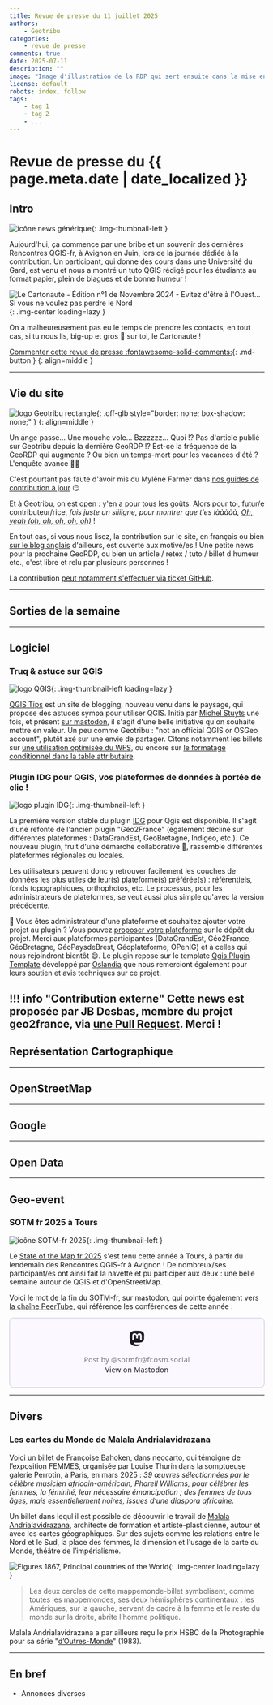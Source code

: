 ```yaml
---
title: Revue de presse du 11 juillet 2025
authors:
    - Geotribu
categories:
    - revue de presse
comments: true
date: 2025-07-11
description: ""
image: "Image d'illustration de la RDP qui sert ensuite dans la mise en avant : réseaux sociaux, flux RSS... 400x800 en PNG"
license: default
robots: index, follow
tags:
    - tag 1
    - tag 2
    - ...
---
```


# Revue de presse du {{ page.meta.date | date_localized }}

## Intro

![icône news générique](https://cdn.geotribu.fr/img/internal/icons-rdp-news/news.png){: .img-thumbnail-left }

Aujourd'hui, ça commence par une bribe et un souvenir des dernières Rencontres QGIS-fr, à Avignon en Juin, lors de la journée dédiée à la contribution. Un participant, qui donne des cours dans une Université du Gard, est venu et nous a montré un tuto QGIS rédigé pour les étudiants au format papier, plein de blagues et de bonne humeur !

![Le Cartonaute - Édition n°1 de Novembre 2024 - Evitez d'être à l'Ouest... Si vous ne voulez pas perdre le Nord](https://cdn.geotribu.fr/img/articles-blog-rdp/divers/le_cartonaute_papier.webp){: .img-center loading=lazy }

On a malheureusement pas eu le temps de prendre les contacts, en tout cas, si tu nous lis, big-up et gros :purple_heart: sur toi, le Cartonaute !

[Commenter cette revue de presse :fontawesome-solid-comments:](#__comments "Aller aux commentaires"){: .md-button }
{: align=middle }

----

## Vie du site

![logo Geotribu rectangle](https://cdn.geotribu.fr/img/internal/charte/geotribu_logo_rectangle_384x80.png){: .off-glb style="border: none; box-shadow: none;" }
{: align=middle }

Un ange passe... Une mouche vole... Bzzzzzz... Quoi !? Pas d'article publié sur Geotribu depuis la dernière GeoRDP !? Est-ce la fréquence de la GeoRDP qui augmente ? Ou bien un temps-mort pour les vacances d'été ? L'enquête avance :cop::microscope:

C'est pourtant pas faute d'avoir mis du Mylène Farmer dans [nos guides de contribution à jour](https://contribuer.geotribu.fr/guides/admonition/#gerer-les-encarts-multilignes-et-indentes-comme-un-pro) :smirk:

Et à Geotribu, on est open : y'en a pour tous les goûts. Alors pour toi, futur/e contributeur/rice, _fais juste un siiiigne, pour montrer que t'es lààààà, [Oh, yeah (oh, oh, oh, oh, oh)](https://www.youtube.com/watch?v=gtjgzZZZ3Vc)_ !

En tout cas, si vous nous lisez, la contribution sur le site, en français ou bien [sur le blog anglais](https://blog.geotribu.net/) d'ailleurs, est ouverte aux motivé/es ! Une petite news pour la prochaine GeoRDP, ou bien un article / retex / tuto / billet d'humeur etc., c'est libre et relu par plusieurs personnes !

La contribution [peut notamment s'effectuer via ticket GitHub](https://github.com/geotribu/website/issues/new/choose).

----

## Sorties de la semaine

----

## Logiciel

### Truq & astuce sur QGIS

![logo QGIS](https://cdn.geotribu.fr/img/logos-icones/logiciels_librairies/qgis.png "logo QGIS"){: .img-thumbnail-left loading=lazy }

[QGIS Tips](https://qgis.tips/) est un site de blogging, nouveau venu dans le paysage, qui propose des astuces sympa pour utiliser QGIS. Initia par [Michel Stuyts](https://www.michelstuyts.be/index) une fois, et présent [sur mastodon](https://mapstodon.space/@qgistips), il s'agit d'une belle initiative qu'on souhaite mettre en valeur. Un peu comme Geotribu : "not an official QGIS or OSGeo account", plutôt axé sur une envie de partager. Citons notamment les billets sur [une utilisation optimisée du WFS](https://qgis.tips/does-qgis-hang-when-loading-data-from-a-wfs-try-this/), ou encore sur [le formatage conditionnel dans la table attributaire](https://qgis.tips/conditional-formatting-in-qgis-attribute-tables/).

### Plugin IDG pour QGIS, vos plateformes de données à portée de clic !

![logo plugin IDG](https://plugins.qgis.org/media/packages/2025/layers-svgrepo-com_hJVhnxZ.svg){: .img-thumbnail-left }

La première version stable du plugin [IDG](https://plugins.qgis.org/plugins/idg/) pour Qgis est disponible. Il s'agit d'une refonte de l'ancien plugin "Géo2France" (également décliné sur différentes plateformes : DataGrandEst, GéoBretagne, Indigeo, etc.). Ce nouveau plugin, fruit d'une démarche collaborative :heart_hands:, rassemble différentes plateformes régionales ou locales.

Les utilisateurs peuvent donc y retrouver facilement les couches de données les plus utiles de leur(s) plateforme(s) préférée(s) : référentiels, fonds topographiques, orthophotos, etc.
Le processus, pour les administrateurs de plateformes, se veut aussi plus simple qu'avec la version précédente.

:rocket:  Vous êtes administrateur d'une plateforme et souhaitez ajouter votre projet au plugin ? Vous pouvez [proposer votre plateforme](https://github.com/geo2france/idg-qgis-plugin?tab=readme-ov-file#r%C3%A9f%C3%A9rencer-une-plateforme) sur le dépôt du projet.
Merci aux plateformes participantes (DataGrandEst, Géo2France, GéoBretagne, GéoPaysdeBrest, Géoplateforme, OPenIG) et à celles qui nous rejoindront bientôt :smile:.
Le plugin repose sur le template [Qgis Plugin Template](https://gitlab.com/Oslandia/qgis/template-qgis-plugin) développé par [Oslandia](https://oslandia.com/) que nous remerciont également pour leurs soutien et avis techniques sur ce projet.

!!! info "Contribution externe"
    Cette news est proposée par  JB Desbas, membre du projet geo2france, via [une Pull Request](https://github.com/geotribu/website/pull/1317). Merci !
----

## Représentation Cartographique

----

## OpenStreetMap

----

## Google

----

## Open Data

----

## Geo-event

### SOTM fr 2025 à Tours

![icône SOTM-fr 2025](https://cdn.geotribu.fr/img/logos-icones/OpenStreetMap/sotm_fr_2025.webp){: .img-thumbnail-left }

Le [State of the Map fr 2025](https://sotm2025.openstreetmap.fr/) s'est tenu cette année à Tours, à partir du lendemain des Rencontres QGIS-fr à Avignon ! De nombreux/ses participant/es ont ainsi fait la navette et pu participer aux deux : une belle semaine autour de QGIS et d'OpenStreetMap.

Voici le mot de la fin du SOTM-fr, sur mastodon, qui pointe également vers [la chaîne PeerTube](https://peertube.openstreetmap.fr/c/sotm_fr_2025/videos?s=1), qui référence les conférences de cette année :

<!-- markdownlint-disable MD033 -->

<blockquote class="mastodon-embed" data-embed-url="https://fr.osm.social/@sotmfr/114693902566631761/embed" style="background: #FCF8FF; border-radius: 8px; border: 1px solid #C9C4DA; margin: 0; max-width: 540px; min-width: 270px; overflow: hidden; padding: 0;"> <a href="https://fr.osm.social/@sotmfr/114693902566631761" target="_blank" style="align-items: center; color: #1C1A25; display: flex; flex-direction: column; font-family: system-ui, -apple-system, BlinkMacSystemFont, 'Segoe UI', Oxygen, Ubuntu, Cantarell, 'Fira Sans', 'Droid Sans', 'Helvetica Neue', Roboto, sans-serif; font-size: 14px; justify-content: center; letter-spacing: 0.25px; line-height: 20px; padding: 24px; text-decoration: none;"> <svg xmlns="http://www.w3.org/2000/svg" xmlns:xlink="http://www.w3.org/1999/xlink" width="32" height="32" viewBox="0 0 79 75"><path d="M74.7135 16.6043C73.6199 8.54587 66.5351 2.19527 58.1366 0.964691C56.7196 0.756754 51.351 0 38.9148 0H38.822C26.3824 0 23.7135 0.756754 22.2966 0.964691C14.1319 2.16118 6.67571 7.86752 4.86669 16.0214C3.99657 20.0369 3.90371 24.4888 4.06535 28.5726C4.29578 34.4289 4.34049 40.275 4.877 46.1075C5.24791 49.9817 5.89495 53.8251 6.81328 57.6088C8.53288 64.5968 15.4938 70.4122 22.3138 72.7848C29.6155 75.259 37.468 75.6697 44.9919 73.971C45.8196 73.7801 46.6381 73.5586 47.4475 73.3063C49.2737 72.7302 51.4164 72.086 52.9915 70.9542C53.0131 70.9384 53.0308 70.9178 53.0433 70.8942C53.0558 70.8706 53.0628 70.8445 53.0637 70.8179V65.1661C53.0634 65.1412 53.0574 65.1167 53.0462 65.0944C53.035 65.0721 53.0189 65.0525 52.9992 65.0371C52.9794 65.0218 52.9564 65.011 52.9318 65.0056C52.9073 65.0002 52.8819 65.0003 52.8574 65.0059C48.0369 66.1472 43.0971 66.7193 38.141 66.7103C29.6118 66.7103 27.3178 62.6981 26.6609 61.0278C26.1329 59.5842 25.7976 58.0784 25.6636 56.5486C25.6622 56.5229 25.667 56.4973 25.6775 56.4738C25.688 56.4502 25.7039 56.4295 25.724 56.4132C25.7441 56.397 25.7678 56.3856 25.7931 56.3801C25.8185 56.3746 25.8448 56.3751 25.8699 56.3816C30.6101 57.5151 35.4693 58.0873 40.3455 58.086C41.5183 58.086 42.6876 58.086 43.8604 58.0553C48.7647 57.919 53.9339 57.6701 58.7591 56.7361C58.8794 56.7123 58.9998 56.6918 59.103 56.6611C66.7139 55.2124 73.9569 50.665 74.6929 39.1501C74.7204 38.6967 74.7892 34.4016 74.7892 33.9312C74.7926 32.3325 75.3085 22.5901 74.7135 16.6043ZM62.9996 45.3371H54.9966V25.9069C54.9966 21.8163 53.277 19.7302 49.7793 19.7302C45.9343 19.7302 44.0083 22.1981 44.0083 27.0727V37.7082H36.0534V27.0727C36.0534 22.1981 34.124 19.7302 30.279 19.7302C26.8019 19.7302 25.0651 21.8163 25.0617 25.9069V45.3371H17.0656V25.3172C17.0656 21.2266 18.1191 17.9769 20.2262 15.568C22.3998 13.1648 25.2509 11.9308 28.7898 11.9308C32.8859 11.9308 35.9812 13.492 38.0447 16.6111L40.036 19.9245L42.0308 16.6111C44.0943 13.492 47.1896 11.9308 51.2788 11.9308C54.8143 11.9308 57.6654 13.1648 59.8459 15.568C61.9529 17.9746 63.0065 21.2243 63.0065 25.3172L62.9996 45.3371Z" fill="currentColor"/></svg> <div style="color: #787588; margin-top: 16px;">Post by @sotmfr@fr.osm.social</div> <div style="font-weight: 500;">View on Mastodon</div> </a> </blockquote> <script data-allowed-prefixes="https://fr.osm.social/" async src="https://fr.osm.social/embed.js"></script>

<!-- markdownlint-enable MD033 -->

----

## Divers

### Les cartes du Monde de Malala Andrialavidrazana

[Voici un billet](https://neocarto.hypotheses.org/22164) de [Françoise Bahoken](https://neocarto.hypotheses.org/author/bahoken), dans neocarto, qui témoigne de l’exposition FEMMES, organisée par Louise Thurin dans la somptueuse galerie Perrotin, à Paris, en mars 2025 : _39 œuvres sélectionnées par le célèbre musicien africain-américain, Pharell Williams, pour célébrer les femmes, la féminité, leur nécessaire émancipation ; des femmes de tous âges, mais essentiellement noires, issues d’une diaspora africaine._

Un billet dans lequl il est possible de découvrir le travail de [Malala Andrialavidrazana](https://www.andrialavidrazana.com/), architecte de formation et artiste-plasticienne, autour et avec les cartes géographiques. Sur des sujets comme les relations entre le Nord et le Sud, la place des femmes, la dimension et l'usage de la carte du Monde, théâtre de l’impérialisme.

![Figures 1867, Principal countries of the World](https://cdn.geotribu.fr/img/articles-blog-rdp/divers/Figures1867PrincipalCountriesoftheWorld.webp){: .img-center loading=lazy }

> Les deux cercles de cette mappemonde-billet symbolisent, comme toutes les mappemondes, ses deux hémisphères continentaux : les Amériques, sur la gauche, servent de cadre à la femme et le reste du monde sur la droite, abrite l’homme politique.

Malala Andrialavidrazana a par ailleurs reçu le prix HSBC de la Photographie pour sa série "[d’Outres-Monde](https://www.actes-sud.fr/doutre-monde)" (1983).

----

## En bref

- Annonces diverses
